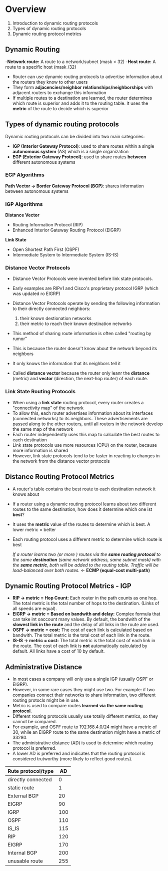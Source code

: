 # Overview
1. Introduction to dynamic routing protocols
2. Types of dynamic routing protocols
3. Dynamic routing protocol metrics


## Dynamic Routing
-**Network route:** A route to a network/subnet (mask < 32)
-**Host route:** A route to a specific host (mask /32)
+ Router can use dynamic routing protocols to advertise information about the routers they know to other users
+ They form **adjacencies/neighbor relationships/neighborships** with adjacent routers to exchange this information
+ If multiple routes to a destination are learned, the router determines which route is superior and adds it to the routing table. It uses the **metric** of the route to decide which is superior

## Types of dynamic routing protocols 
Dynamic routing protocols can be divided into two main categories: 
* **IGP (Interior Gateway Protocol)**: used to share routes within a single **autonomous system** (AS) which is a single organization
* **EGP (Exterior Gateway Protocol)**: used to share routes **between** different autonomous systems

### EGP Algorithms 
**Path Vector -> Border Gateway Protocol (BGP)**: shares information between autonomous systems 

### IGP Algorithms 
**Distance Vector**
* Routing Information Protocol (RIP)
* Enhanced Interior Gateway Routing Protocol (EIGRP)

**Link State**
* Open Shortest Path First (OSPF)
* Intermediate System to Intermediate System (IS-IS)

### Distance Vector Protocols
+ Distance Vector Protocols were invented before link state protocols.
+ Early examples are RIPv1 and Cisco's proprietary protocol IGRP (which was updated ro EIGRP)
+ Distance Vector Protocols operate by sending the following information to their directly connected neighbors:

  1. their known destionation networks
  2. their metric to reach their known destination networks

+ This method of sharing route information is often called "routing by rumor"
+ This is because the router doesn't know about the network beyond its neighbors
+ It only knows the information that its neighbors tell it
+ Called **distance vector** because the router only leanr the **distance** (metric) and **vector** (direction, the next-hop router) of each route.

### Link State Routing Protocols
+ When using a **link state** routing protocol, every router creates a "connectivity map" of the network
+ To allow this, each router advertises information about its interfaces (connected networks) to its neighbors. These advertisements are passed along to the other routers, until all routers in the network develop the same map of the network
+ Each router independently uses this map to calculate the best routes to each destination
+ Link state protocols use more resources (CPU) on the router, because more information is shared
+ However, link state protocols tend to be faster in reacting to changes in the network from the distance vector protocols

## Distance Routing Protocol Metrics
+ A router's table contains the best route to each destination network it knows about
+ If a router using a dynamic routing protocol learns about two different routes to the same destination, how does it determine which one ist **best**?
+ It uses the **metric** value of the routes to determine which is best. A lower metric = better
+ Each routing protocol uses a different metric to determine which route is best

  *If a router learns two (or more ) routes via the **same routing protocol** to the same **destination** (same network address, same subnet mask) with the **same metric**, both will      be added to the routing table. Traffic will be load-balanced over both routes.* <- **ECMP (equal-cost multi-path)**

## Dynamic Routing Protocol Metrics - IGP
* **RIP -> metric = Hop Count:** Each router in the path counts as one hop. The total metric is the total number of hops to the destination. (Links of all speeds are equal).
* **EIGRP -> metric = Based on bandwith and delay:** Complex formula that can take int oaccount many values. By default, the bandwith of the **slowest link in the route** and the delay of all links in the route are used.
* **OSPF -> metric = cost:** The cost of each link is calculated based on bandwith. The total metric is the total cost of each link in the route.
* **IS-IS -> metric = cost:** The total metric is the total cost of each link in the route. The cost of each link is **not** automatically calculated by default. All links have a cost of 10 by default.

## Administrative Distance
+ In most cases a company will only use a single IGP (usually OSPF or EIGRP).
+ However, in some rare cases they might use two. For example: if two companies connect their networks to share information, two different routing protocls might be in use.
+ Metric is used to compare routes **learned via the same routing protocol**.
+ Different routing protocols usually use totally different metrics, so they cannot be compared.
+ For example, and OSPF route to 192.168.4.0/24 might have a metric of 30, while an EIGRP route to the same destination might have a metric of 33280.
+ The administrative distance (AD) is used to determine which routing protocol is preferred.
+ A lower AD is preferred and indicates that the routing protocol is considered trutworthy (more likely to reflect good routes).

 

| Rute protocol/type | AD |
| ------------- | ------------- |
| directly connected  | 0 |
| static route  | 1  |
| External BGP  | 20  |
| EIGRP  | 90  |
| IGRP  | 100  |
| OSPF  | 110  |
| IS_IS | 115  |
| RIP | 120  |
| EIGRP  | 170  |
| Internal BGP  | 200  |
| unusable route  | 255  |



  
  
